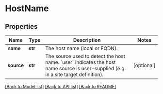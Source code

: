 # HostName

## Properties
Name | Type | Description | Notes
------------ | ------------- | ------------- | -------------
**name** | **str** | The host name (local or FQDN). | 
**source** | **str** | The source used to detect the host name. &#x60;user&#x60; indicates the host name source is user-supplied (e.g. in a site target definition). | [optional] 

[[Back to Model list]](../README.md#documentation-for-models) [[Back to API list]](../README.md#documentation-for-api-endpoints) [[Back to README]](../README.md)


